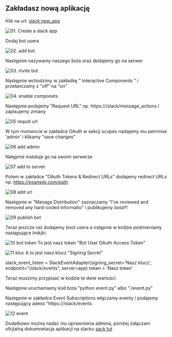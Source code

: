 ## Zakładasz nową aplikację

Klik na url: [slack new_app](https://api.slack.com/apps?new_app=1)

![01. Create a slack app](01-create-a-slack-app.png)

Dodaj bot usera

![02. add bot](02-add-bot-user.png)


Następnie nazywamy naszego bota oraz dodajemy go na serwer

![03. invite bot](03-name-and-invite-bot.png)


Następnie wchodzimy w zakładkę " Interactive Components " i przełanczamy z "off" na "on"

![04. enable componets](04-enabling-c.png)

Następnie podajemy "Request URL" np. https://<Nasza domena>/slack/message_actions
I zapisujemy zmiany

![05 requst url](05-add-rp-url.png)

W tym momencie w zakładce OAuth w sekcji scopes nadajemy mu perrmise 'admin' i klikamy "save changes"

![06 add admin](06-admin-add.png)

Natępnie instaluje go na swoim serwerze

![07 add to server](07-add-to-server.png)

Potem w zakładce  "OAuth Tokens & Redirect URLs" dodajemy redirect URLs np. https://example.com/path

![08 add url](08-url-addd.png)

Następnie w "Manage Distribution" zaznaczamy "I’ve reviewed and removed any hard-coded informatio" i publikujemy bota!!!

![09 publish bot](09-publish-bot.png)

Teraz jeszcze raz dodajemy bnot usera a nstępnie w kodzie podmieniamy następujące linikjki:

![10 bot token](10-bot-token.png)
To jest nasz token "Bot User OAuth Access Token"

![11 kluc](11-klucz.png)
A to jest nasz klucz "Signing Secret"

slack_event_listen = SlackEventAdapter(signing_secret='Nasz klucz', endpoint="/slack/events", server=app)
token = 'Nasz token'



Teraz muszimy przypisać w kodzie te dwie wartości

Następnie uruchamiamy kod bota "python event.py" albo "./event.py"

Następnie w zakładce Event Subscriptions włączamy eventy i podajemy następujący adess "https://<Nasz domena>/slack/events

![12 event](12-event-url)

Dodatkowo można nadać mu uprawnienia admina, poniżej załączam ofcjialną dokumnetacja aplikacji na slacku
[sack tut](https://github.com/slackapi/python-slackclient/tree/master/tutorial)